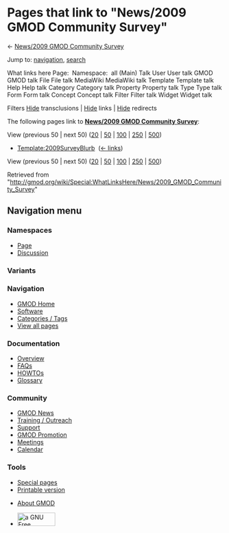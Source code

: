 <div id="mw-page-base" class="noprint">

</div>

<div id="mw-head-base" class="noprint">

</div>

<div id="content" class="mw-body" role="main">

<span id="top"></span>

<div id="mw-js-message" style="display:none;">

</div>



# <span dir="auto">Pages that link to "News/2009 GMOD Community Survey"</span>

<div id="bodyContent">

<div id="contentSub">

← [News/2009 GMOD Community
Survey](/wiki/News/2009_GMOD_Community_Survey "News/2009 GMOD Community Survey")

</div>

<div id="jump-to-nav" class="mw-jump">

Jump to: [navigation](#mw-navigation), [search](#p-search)

</div>

<div id="mw-content-text">

What links here Page:  Namespace:  all (Main) Talk User User talk GMOD
GMOD talk File File talk MediaWiki MediaWiki talk Template Template talk
Help Help talk Category Category talk Property Property talk Type Type
talk Form Form talk Concept Concept talk Filter Filter talk Widget
Widget talk

Filters
[Hide](/mediawiki/index.php?title=Special:WhatLinksHere/News/2009_GMOD_Community_Survey&hidetrans=1 "Special:WhatLinksHere/News/2009 GMOD Community Survey")
transclusions \|
[Hide](/mediawiki/index.php?title=Special:WhatLinksHere/News/2009_GMOD_Community_Survey&hidelinks=1 "Special:WhatLinksHere/News/2009 GMOD Community Survey")
links \|
[Hide](/mediawiki/index.php?title=Special:WhatLinksHere/News/2009_GMOD_Community_Survey&hideredirs=1 "Special:WhatLinksHere/News/2009 GMOD Community Survey")
redirects

The following pages link to **[News/2009 GMOD Community
Survey](/wiki/News/2009_GMOD_Community_Survey "News/2009 GMOD Community Survey")**:

View (previous 50 \| next 50)
([20](/mediawiki/index.php?title=Special:WhatLinksHere/News/2009_GMOD_Community_Survey&limit=20 "Special:WhatLinksHere/News/2009 GMOD Community Survey")
\|
[50](/mediawiki/index.php?title=Special:WhatLinksHere/News/2009_GMOD_Community_Survey&limit=50 "Special:WhatLinksHere/News/2009 GMOD Community Survey")
\|
[100](/mediawiki/index.php?title=Special:WhatLinksHere/News/2009_GMOD_Community_Survey&limit=100 "Special:WhatLinksHere/News/2009 GMOD Community Survey")
\|
[250](/mediawiki/index.php?title=Special:WhatLinksHere/News/2009_GMOD_Community_Survey&limit=250 "Special:WhatLinksHere/News/2009 GMOD Community Survey")
\|
[500](/mediawiki/index.php?title=Special:WhatLinksHere/News/2009_GMOD_Community_Survey&limit=500 "Special:WhatLinksHere/News/2009 GMOD Community Survey"))

- [Template:2009SurveyBlurb](/wiki/Template:2009SurveyBlurb "Template:2009SurveyBlurb")
  ‎ <span class="mw-whatlinkshere-tools">([←
  links](/mediawiki/index.php?title=Special:WhatLinksHere&target=Template%3A2009SurveyBlurb "Special:WhatLinksHere"))</span>

View (previous 50 \| next 50)
([20](/mediawiki/index.php?title=Special:WhatLinksHere/News/2009_GMOD_Community_Survey&limit=20 "Special:WhatLinksHere/News/2009 GMOD Community Survey")
\|
[50](/mediawiki/index.php?title=Special:WhatLinksHere/News/2009_GMOD_Community_Survey&limit=50 "Special:WhatLinksHere/News/2009 GMOD Community Survey")
\|
[100](/mediawiki/index.php?title=Special:WhatLinksHere/News/2009_GMOD_Community_Survey&limit=100 "Special:WhatLinksHere/News/2009 GMOD Community Survey")
\|
[250](/mediawiki/index.php?title=Special:WhatLinksHere/News/2009_GMOD_Community_Survey&limit=250 "Special:WhatLinksHere/News/2009 GMOD Community Survey")
\|
[500](/mediawiki/index.php?title=Special:WhatLinksHere/News/2009_GMOD_Community_Survey&limit=500 "Special:WhatLinksHere/News/2009 GMOD Community Survey"))

</div>

<div class="printfooter">

Retrieved from
"<http://gmod.org/wiki/Special:WhatLinksHere/News/2009_GMOD_Community_Survey>"

</div>

<div id="catlinks" class="catlinks catlinks-allhidden">

</div>

<div class="visualClear">

</div>

</div>

</div>

<div id="mw-navigation">

## Navigation menu

<div id="mw-head">



<div id="left-navigation">

<div id="p-namespaces" class="vectorTabs" role="navigation"
aria-labelledby="p-namespaces-label">

### Namespaces

- <span id="ca-nstab-main"><a href="/wiki/News/2009_GMOD_Community_Survey" accesskey="c"
  title="View the content page [c]">Page</a></span>
- <span id="ca-talk"><a
  href="/mediawiki/index.php?title=Talk:News/2009_GMOD_Community_Survey&amp;action=edit&amp;redlink=1"
  accesskey="t"
  title="Discussion about the content page [t]">Discussion</a></span>

</div>

<div id="p-variants" class="vectorMenu emptyPortlet" role="navigation"
aria-labelledby="p-variants-label">

### 

### Variants[](#)

<div class="menu">

</div>

</div>

</div>

<div id="right-navigation">





</div>



</div>

</div>

</div>

<div id="mw-panel">

<div id="p-logo" role="banner">

<a href="/wiki/Main_Page"
style="background-image: url(http://gmod.org/images/GMOD-cogs.png);"
title="Visit the main page"></a>

</div>

<div id="p-Navigation" class="portal" role="navigation"
aria-labelledby="p-Navigation-label">

### Navigation

<div class="body">

- <span id="n-GMOD-Home">[GMOD Home](/wiki/Main_Page)</span>
- <span id="n-Software">[Software](/wiki/GMOD_Components)</span>
- <span id="n-Categories-.2F-Tags">[Categories /
  Tags](/wiki/Categories)</span>
- <span id="n-View-all-pages">[View all
  pages](/wiki/Special:AllPages)</span>

</div>

</div>

<div id="p-Documentation" class="portal" role="navigation"
aria-labelledby="p-Documentation-label">

### Documentation

<div class="body">

- <span id="n-Overview">[Overview](/wiki/Overview)</span>
- <span id="n-FAQs">[FAQs](/wiki/Category:FAQ)</span>
- <span id="n-HOWTOs">[HOWTOs](/wiki/Category:HOWTO)</span>
- <span id="n-Glossary">[Glossary](/wiki/Glossary)</span>

</div>

</div>

<div id="p-Community" class="portal" role="navigation"
aria-labelledby="p-Community-label">

### Community

<div class="body">

- <span id="n-GMOD-News">[GMOD News](/wiki/GMOD_News)</span>
- <span id="n-Training-.2F-Outreach">[Training /
  Outreach](/wiki/Training_and_Outreach)</span>
- <span id="n-Support">[Support](/wiki/Support)</span>
- <span id="n-GMOD-Promotion">[GMOD
  Promotion](/wiki/GMOD_Promotion)</span>
- <span id="n-Meetings">[Meetings](/wiki/Meetings)</span>
- <span id="n-Calendar">[Calendar](/wiki/Calendar)</span>

</div>

</div>

<div id="p-tb" class="portal" role="navigation"
aria-labelledby="p-tb-label">

### Tools

<div class="body">

- <span id="t-specialpages"><a href="/wiki/Special:SpecialPages" accesskey="q"
  title="A list of all special pages [q]">Special pages</a></span>
- <span id="t-print"><a
  href="/mediawiki/index.php?title=Special:WhatLinksHere/News/2009_GMOD_Community_Survey&amp;printable=yes"
  rel="alternate" accesskey="p"
  title="Printable version of this page [p]">Printable version</a></span>

</div>

</div>

</div>

</div>

<div id="footer" role="contentinfo">

- <span id="footer-places-about">[About
  GMOD](/wiki/GMOD:About "GMOD:About")</span>

<!-- -->

- <span id="footer-copyrightico">[<img src="http://www.gnu.org/graphics/gfdl-logo-small.png" width="88"
  height="31" alt="a GNU Free Documentation License" />](http://www.gnu.org/licenses/fdl-1.3.html)</span>


<div style="clear:both">

</div>

</div>
